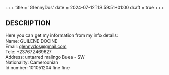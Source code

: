 +++
title = 'GlennyDos'
date = 2024-07-12T13:59:51+01:00
draft = true
+++
## DESCRIPTION
Here you can get my information from my info details:     
Name: GUILENE  DOCINE                 
Email: glennydos@gmail.com                                      
Tele: +237672469627                         
Address: untarred malingo Buea - SW                                        
Nationality: Cameroonian                                        
Id number: 101051204
fine fine